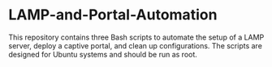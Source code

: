 # LAMP-and-Portal-Automation
This repository contains three Bash scripts to automate the setup of a LAMP server, deploy a captive portal, and clean up configurations. The scripts are designed for Ubuntu systems and should be run as root.
